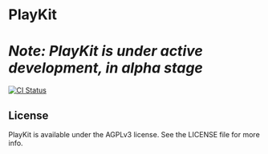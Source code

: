 # PlayKit

# *Note: PlayKit is under active development, in alpha stage*

[![CI Status](http://img.shields.io/travis/kaltura/playkit-ios.svg?style=flat)](https://travis-ci.org/kaltura/playkit-ios)

## License

PlayKit is available under the AGPLv3 license. See the LICENSE file for more info.
